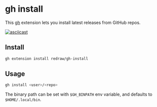 # gh install

This [gh](https://github.com/cli/cli) extension lets you install latest releases from GitHub repos. 

[![asciicast](https://asciinema.org/a/7XniSZ3FyskFz3iZvhyCcwe1c.svg)](https://asciinema.org/a/7XniSZ3FyskFz3iZvhyCcwe1c)

## Install

```bash
gh extension install redraw/gh-install
```

## Usage

```bash
gh install <user>/<repo>
```

The binary path can be set with `$GH_BINPATH` env variable, and defaults to `$HOME/.local/bin`.
